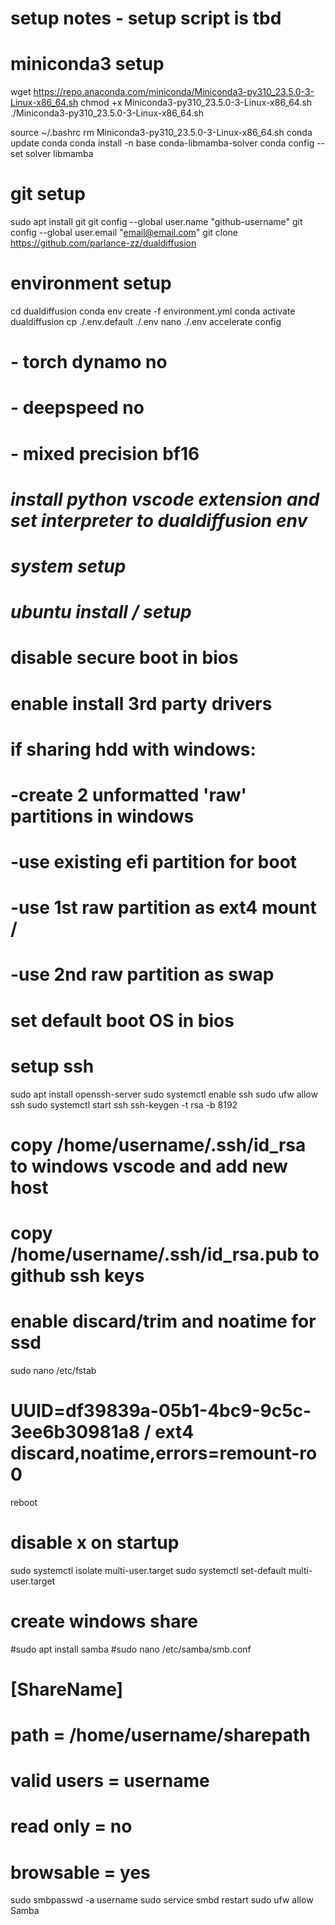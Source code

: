 # setup notes - setup script is tbd

# miniconda3 setup
wget https://repo.anaconda.com/miniconda/Miniconda3-py310_23.5.0-3-Linux-x86_64.sh
chmod +x Miniconda3-py310_23.5.0-3-Linux-x86_64.sh
./Miniconda3-py310_23.5.0-3-Linux-x86_64.sh

source ~/.bashrc
rm Miniconda3-py310_23.5.0-3-Linux-x86_64.sh
conda update conda
conda install -n base conda-libmamba-solver
conda config --set solver libmamba

# git setup
sudo apt install git
git config --global user.name "github-username"
git config --global user.email "email@email.com"
git clone https://github.com/parlance-zz/dualdiffusion

# environment setup
cd dualdiffusion
conda env create -f environment.yml
conda activate dualdiffusion
cp ./.env.default ./.env
nano ./.env
accelerate config
# - torch dynamo no
# - deepspeed no
# - mixed precision bf16
# *install python vscode extension and set interpreter to dualdiffusion env*



# ***system setup***

# *ubuntu install / setup*
# disable secure boot in bios
# enable install 3rd party drivers
# if sharing hdd with windows:
#  -create 2 unformatted 'raw' partitions in windows
#  -use existing efi partition for boot
#  -use 1st raw partition as ext4 mount /
#  -use 2nd raw partition as swap
# set default boot OS in bios

# setup ssh
sudo apt install openssh-server
sudo systemctl enable ssh
sudo ufw allow ssh
sudo systemctl start ssh
ssh-keygen -t rsa -b 8192
# copy /home/username/.ssh/id_rsa to windows vscode and add new host
# copy /home/username/.ssh/id_rsa.pub to github ssh keys

# enable discard/trim and noatime for ssd
sudo nano /etc/fstab
# UUID=df39839a-05b1-4bc9-9c5c-3ee6b30981a8 /               ext4    discard,noatime,errors=remount-ro 0
reboot

# disable x on startup
sudo systemctl isolate multi-user.target
sudo systemctl set-default multi-user.target

# create windows share
#sudo apt install samba
#sudo nano /etc/samba/smb.conf
# [ShareName]
# path = /home/username/sharepath
# valid users = username
# read only = no
# browsable = yes
sudo smbpasswd -a username
sudo service smbd restart
sudo ufw allow Samba